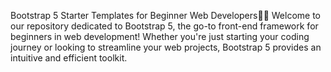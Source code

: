 Bootstrap 5 Starter Templates for Beginner Web Developers🎯🚀 Welcome to our repository dedicated to Bootstrap 5, the go-to front-end framework for beginners in web development! Whether you're just starting your coding journey or looking to streamline your web projects, Bootstrap 5 provides an intuitive and efficient toolkit.
